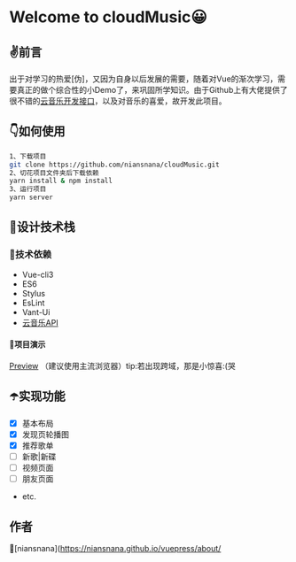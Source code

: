 # Welcome to cloudMusic😀

## ✌️前言

出于对学习的热爱[伪]，又因为自身以后发展的需要，随着对Vue的渐次学习，需要真正的做个综合性的小Demo了，来巩固所学知识。由于Github上有大佬提供了很不错的[云音乐开发接口](https://github.com/Binaryify/NeteaseCloudMusicApi)，以及对音乐的喜爱，故开发此项目。

## 👇如何使用

```sh
1、下载项目
git clone https://github.com/niansnana/cloudMusic.git
2、切花项目文件夹后下载依赖
yarn install & npm install
3、运行项目
yarn server
```

## 👀设计技术栈

### 👮技术依赖

- Vue-cli3
- ES6
- Stylus
- EsLint
- Vant-Ui
- [云音乐API](https://github.com/Binaryify/NeteaseCloudMusicApi)

#### 👤项目演示

[Preview](http://47.102.197.151:8001) （建议使用主流浏览器）tip:若出现跨域，那是小惊喜:(哭

## ☂️实现功能

- [x] 基本布局
- [x] 发现页轮播图
- [x] 推荐歌单
- [ ] 新歌|新碟
- [ ] 视频页面
- [ ] 朋友页面

- etc.

## 作者

🐤[niansnana](https://niansnana.github.io/vuepress/about/

